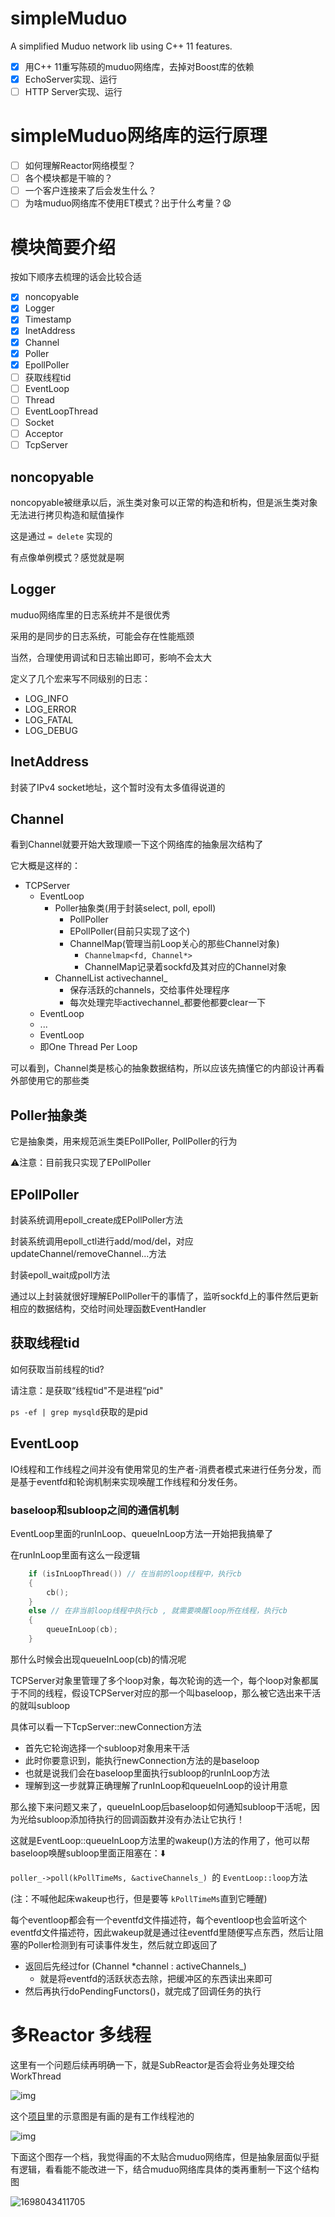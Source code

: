 # simpleMuduo

A simplified Muduo network lib using C++ 11 features.

* [X] 用C++ 11重写陈硕的muduo网络库，去掉对Boost库的依赖
* [X] EchoServer实现、运行
* [ ] HTTP Server实现、运行

# simpleMuduo网络库的运行原理

* [ ] 如何理解Reactor网络模型？
* [ ] 各个模块都是干嘛的？
* [ ] 一个客户连接来了后会发生什么？
* [ ] 为啥muduo网络库不使用ET模式？出于什么考量？😧

# 模块简要介绍

按如下顺序去梳理的话会比较合适

* [X] noncopyable
* [X] Logger
* [X] Timestamp
* [X] InetAddress
* [X] Channel
* [X] Poller
* [X] EpollPoller
* [ ] 获取线程tid
* [ ] EventLoop
* [ ] Thread
* [ ] EventLoopThread
* [ ] Socket
* [ ] Acceptor
* [ ] TcpServer

## noncopyable

noncopyable被继承以后，派生类对象可以正常的构造和析构，但是派生类对象无法进行拷贝构造和赋值操作

这是通过 `= delete` 实现的

有点像单例模式？感觉就是啊

## Logger

muduo网络库里的日志系统并不是很优秀

采用的是同步的日志系统，可能会存在性能瓶颈

当然，合理使用调试和日志输出即可，影响不会太大

定义了几个宏来写不同级别的日志：

* LOG_INFO
* LOG_ERROR
* LOG_FATAL
* LOG_DEBUG

## InetAddress

封装了IPv4 socket地址，这个暂时没有太多值得说道的

## Channel

看到Channel就要开始大致理顺一下这个网络库的抽象层次结构了

它大概是这样的：

* TCPServer
  * EventLoop
    * Poller抽象类(用于封装select, poll, epoll)
      * PollPoller
      * EPollPoller(目前只实现了这个)
      * ChannelMap(管理当前Loop关心的那些Channel对象)
        * `Channelmap<fd, Channel*>`
        * ChannelMap记录着sockfd及其对应的Channel对象
    * ChannelList activechannel_
      * 保存活跃的channels，交给事件处理程序
      * 每次处理完毕activechannel_都要他都要clear一下
  * EventLoop
  * ...
  * EventLoop
  * 即One Thread Per Loop

可以看到，Channel类是核心的抽象数据结构，所以应该先搞懂它的内部设计再看外部使用它的那些类

## Poller抽象类

它是抽象类，用来规范派生类EPollPoller, PollPoller的行为

⚠️注意：目前我只实现了EPollPoller

## EPollPoller

封装系统调用epoll_create成EPollPoller方法

封装系统调用epoll_ctl进行add/mod/del，对应updateChannel/removeChannel...方法

封装epoll_wait成poll方法

通过以上封装就很好理解EPollPoller干的事情了，监听sockfd上的事件然后更新相应的数据结构，交给时间处理函数EventHandler

## 获取线程tid

如何获取当前线程的tid?

请注意：是获取“线程tid"不是进程“pid"

`ps -ef | grep mysqld`获取的是pid

## EventLoop

IO线程和工作线程之间并没有使用常见的生产者-消费者模式来进行任务分发，而是基于eventfd和轮询机制来实现唤醒工作线程和分发任务。

### baseloop和subloop之间的通信机制

EventLoop里面的runInLoop、queueInLoop方法一开始把我搞晕了

在runInLoop里面有这么一段逻辑

```c++
    if (isInLoopThread()) // 在当前的loop线程中，执行cb
    {
        cb();
    }
    else // 在非当前loop线程中执行cb , 就需要唤醒loop所在线程，执行cb
    {
        queueInLoop(cb);
    }
```

那什么时候会出现queueInLoop(cb)的情况呢

TCPServer对象里管理了多个loop对象，每次轮询的选一个，每个loop对象都属于不同的线程，假设TCPServer对应的那一个叫baseloop，那么被它选出来干活的就叫subloop

具体可以看一下TcpServer::newConnection方法

* 首先它轮询选择一个subloop对象用来干活
* 此时你要意识到，能执行newConnection方法的是baseloop
* 也就是说我们会在baseloop里面执行subloop的runInLoop方法
* 理解到这一步就算正确理解了runInLoop和queueInLoop的设计用意

那么接下来问题又来了，queueInLoop后baseloop如何通知subloop干活呢，因为光给subloop添加待执行的回调函数并没有办法让它执行！

这就是EventLoop::queueInLoop方法里的wakeup()方法的作用了，他可以帮baseloop唤醒subloop里面正阻塞在：⬇️

`poller_->poll(kPollTimeMs, &activeChannels_) `的 `EventLoop::loop`方法

(注：不喊他起床wakeup也行，但是要等 `kPollTimeMs`直到它睡醒)

每个eventloop都会有一个eventfd文件描述符，每个eventloop也会监听这个eventfd文件描述符，因此wakeup就是通过往eventfd里随便写点东西，然后让阻塞的Poller检测到有可读事件发生，然后就立即返回了

* 返回后先经过for (Channel *channel : activeChannels_)
  * 就是将eventfd的活跃状态去除，把缓冲区的东西读出来即可
* 然后再执行doPendingFunctors()，就完成了回调任务的执行

# 多Reactor 多线程

这里有一个问题后续再明确一下，就是SubReactor是否会将业务处理交给WorkThread

![img](image/README/1694440902198.png)

这个[项目](https://github.com/Shangyizhou/A-Tiny-Network-Library)里的示意图是有画的是有工作线程池的

![img](https://camo.githubusercontent.com/43f02acdbd589ba7df40fdd0a7890a47314fc8d08e831f5f22c6f0414d0acd4d/68747470733a2f2f63646e2e6e6c61726b2e636f6d2f79757175652f302f323032322f706e672f32363735323037382f313637303835333133343532382d63383864323766322d313061322d343664332d623330382d3438663736333261326630392e706e673f782d6f73732d70726f636573733d696d616765253246726573697a65253243775f3933372532436c696d69745f30)

下面这个图存一个档，我觉得画的不太贴合muduo网络库，但是抽象层面似乎挺有逻辑，看看能不能改进一下，结合muduo网络库具体的类再重制一下这个结构图

![1698043411705](image/README/1698043411705.png)
